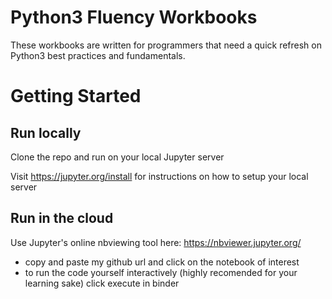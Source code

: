# Python3 Fluency Workbooks

These workbooks are written for programmers that need a quick refresh on Python3 best practices and fundamentals.

# Getting Started

## Run locally

Clone the repo and run on your local Jupyter server

Visit https://jupyter.org/install for instructions on how to setup your local server

## Run in the cloud

Use Jupyter's online nbviewing tool here: https://nbviewer.jupyter.org/
* copy and paste my github url and click on the notebook of interest
* to run the code yourself interactively (highly recomended for your learning sake) click execute in binder
